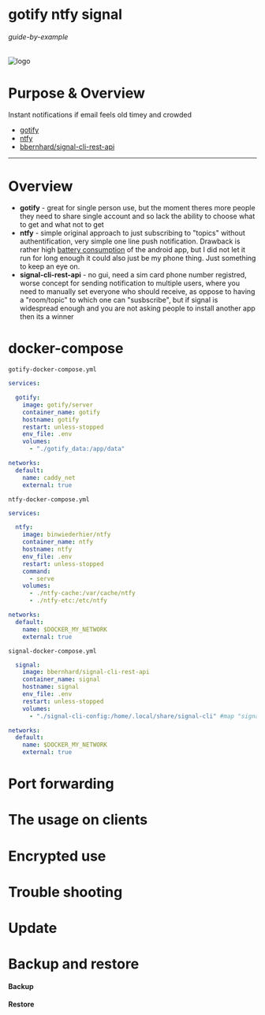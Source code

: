 # gotify ntfy signal 

###### guide-by-example

![logo](https://i.imgur.com/41WzW04.png)

# Purpose & Overview

Instant notifications if email feels old timey and crowded

* [gotify](https://github.com/gotify/server)
* [ntfy](https://github.com/binwiederhier/ntfy)
* [bbernhard/signal-cli-rest-api ](https://github.com/bbernhard/signal-cli-rest-api)

---

# Overview

* **gotify** - great for single person use, but the moment theres more people
  they need to share single account and so lack the ability to choose
  what to get and what not to get
* **ntfy** - simple original approach to just subscribing to "topics" without
  authentification, very simple one line push notification.
  Drawback is rather high [battery consumption](https://i.imgur.com/TDhj7El.jpg)
  of the android app, but I did not let it run for long enough it could also
  just be my phone thing. Just something to keep an eye on.
* **signal-cli-rest-api** - no gui, need a sim card phone number registred,
  worse concept for sending notification to multiple users,
  where you need to manually set everyone who should receive,
  as oppose to having a "room/topic" to which one can "susbscribe",
  but if signal is widespread enough and you are not asking people to install
  another app then its a winner

# docker-compose

`gotify-docker-compose.yml`
```yml
services:

  gotify:
    image: gotify/server
    container_name: gotify
    hostname: gotify
    restart: unless-stopped
    env_file: .env
    volumes:
      - "./gotify_data:/app/data"

networks:
  default:
    name: caddy_net
    external: true
```

`ntfy-docker-compose.yml`
```yml
services:

  ntfy:
    image: binwiederhier/ntfy
    container_name: ntfy
    hostname: ntfy
    env_file: .env
    restart: unless-stopped
    command:
      - serve
    volumes:
      - ./ntfy-cache:/var/cache/ntfy
      - ./ntfy-etc:/etc/ntfy

networks:
  default:
    name: $DOCKER_MY_NETWORK
    external: true
```

`signal-docker-compose.yml`
```yml
  signal:
    image: bbernhard/signal-cli-rest-api
    container_name: signal
    hostname: signal
    env_file: .env
    restart: unless-stopped
    volumes:
      - "./signal-cli-config:/home/.local/share/signal-cli" #map "signal-cli-config" folder on host system into docker container. the folder contains the password and cryptographic keys when a new number is registered

networks:
  default:
    name: $DOCKER_MY_NETWORK
    external: true
```

# Port forwarding

# The usage on clients

# Encrypted use


# Trouble shooting

# Update

# Backup and restore

#### Backup
  
#### Restore


